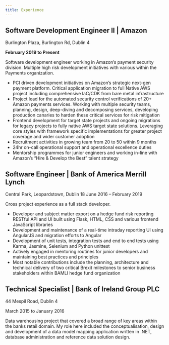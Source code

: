 ```yaml
---
title: Experience
---
```


## Software Development Engineer II | Amazon

Burlington Plaza, Burlington Rd, Dublin 4

**February 2019 to Present**

Software development engineer working in Amazon’s payment security division.
Multiple high risk development initiatives with various within the Payments
organization.

- PCI driven development initiatives on Amazon’s strategic next-gen payment
  platform. Critical application migration to full Native AWS project including
  comprehensive IaC/CDK from bare metal infrastructure
- Project lead for the automated security control verifications of 20+ Amazon
  payments services. Working with multiple security teams, planning, design,
  deep-diving and decomposing services, developing production canaries to harden
  these critical services for risk mitigation
- Frontend development for target state projects and ongoing migrations for
  legacy projects to fully native AWS target state solutions. Leveraging core
  styles with framework specific implementations for greater project coverage
  and wider customer adoption
- Recruitment activities in growing team from 20 to 50 within 9 months
- 24hr on-call operational support and operational excellence duties
- Mentorship programmes for junior engineers and working in-line with Amazon’s
  “Hire & Develop the Best” talent strategy

## Software Engineer | Bank of America Merrill Lynch

Central Park, Leopardstown, Dublin 18 June 2016 – February 2019

Cross project experience as a full stack developer.

- Developer and subject matter export on a hedge fund risk reporting RESTful API
  and UI built using Flask, HTML, CSS and various frontend JavaScript libraries
- Development and maintenance of a real-time intraday reporting UI using
  AngularJS and migration efforts to Angular
- Development of unit tests, integration tests and end to end tests using Karma,
  Jasmine, Selenium and Python unittest
- Actively engaged in mentoring routines for junior developers and maintaining
  best practices and principles
- Most notable contributions include the planning, architecture and technical
  delivery of two critical Brexit milestones to senior business stakeholders
  within BAMLI hedge fund organization

## Technical Specialist | Bank of Ireland Group PLC

44 Mespil Road, Dublin 4

March 2015 to January 2016

Data warehousing project that covered a broad range of key areas within the
banks retail domain. My role here included the conceptualisation, design and
development of a data model mapping application written in .NET, database
administration and reference data solution design.
